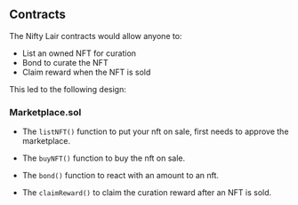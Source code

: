 ## Contracts

The Nifty Lair contracts would allow anyone to:

* List an owned NFT for curation
* Bond to curate the NFT
* Claim reward when the NFT is sold

This led to the following design: 

### Marketplace.sol

* The `listNFT()` function to put your nft on sale, first needs to approve the marketplace.

* The `buyNFT()` function to buy the nft on sale.

* The `bond()` function to react with an amount to an nft.

* The `claimReward()` to claim the curation reward after an NFT is sold.